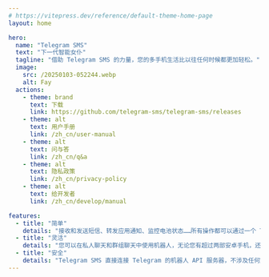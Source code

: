 ```yaml
---
# https://vitepress.dev/reference/default-theme-home-page
layout: home

hero:
  name: "Telegram SMS"
  text: "下一代智能女仆"
  tagline: "借助 Telegram SMS 的力量，您的多手机生活比以往任何时候都更加轻松。"
  image:
    src: /20250103-052244.webp
    alt: Fay
  actions:
    - theme: brand
      text: 下载
      link: https://github.com/telegram-sms/telegram-sms/releases
    - theme: alt
      text: 用户手册
      link: /zh_cn/user-manual
    - theme: alt
      text: 问与答
      link: /zh_cn/q&a
    - theme: alt
      text: 隐私政策
      link: /zh_cn/privacy-policy
    - theme: alt
      text: 给开发者
      link: /zh_cn/develop/manual

features:
  - title: "简单"
    details: "接收和发送短信、转发应用通知、监控电池状态……所有操作都可以通过一个 Telegram 机器人完成。"
  - title: "灵活"
    details: "您可以在私人聊天和群组聊天中使用机器人，无论您有超过两部安卓手机，还是与其他人共享机器人，都能轻松应对。"
  - title: "安全"
    details: "Telegram SMS 直接连接 Telegram 的机器人 API 服务器，不涉及任何第三方服务。"
---
```


